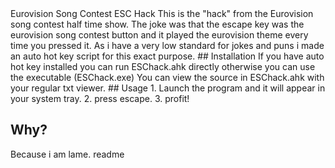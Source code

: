 <snippet>
  <content>
Eurovision Song Contest ESC Hack
This is the "hack" from the Eurovision song contest half time show.
The joke was that the escape key was the eurovision song contest button and it played the eurovision theme every time you pressed it.
As i have a very low standard for jokes and puns i made an auto hot key script for this exact purpose.
## Installation
If you have auto hot key installed you can run ESChack.ahk directly otherwise you can use the executable (ESChack.exe)
You can view the source in ESChack.ahk with your regular txt viewer.
## Usage
1. Launch the program and it will appear in your system tray.
2. press escape.
3. profit!

## Why?
Because i am lame.
</content>
  <tabTrigger>readme</tabTrigger>
</snippet>